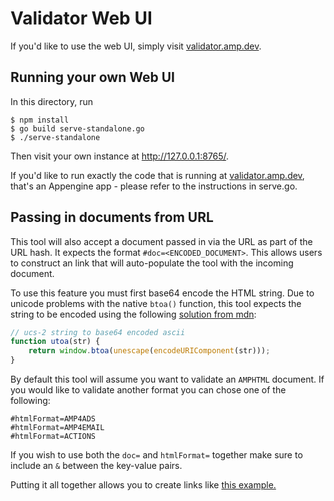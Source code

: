 <!---
Copyright 2015 The AMP HTML Authors. All Rights Reserved.

Licensed under the Apache License, Version 2.0 (the "License");
you may not use this file except in compliance with the License.
You may obtain a copy of the License at

      http://www.apache.org/licenses/LICENSE-2.0

Unless required by applicable law or agreed to in writing, software
distributed under the License is distributed on an "AS-IS" BASIS,
WITHOUT WARRANTIES OR CONDITIONS OF ANY KIND, either express or implied.
See the License for the specific language governing permissions and
limitations under the License.
-->
# Validator Web UI

If you'd like to use the web UI, simply visit [validator.amp.dev](https://validator.amp.dev/).

## Running your own Web UI

In this directory, run

```
$ npm install
$ go build serve-standalone.go
$ ./serve-standalone
```

Then visit your own instance at http://127.0.0.1:8765/.

If you'd like to run exactly the code that is running at
[validator.amp.dev](https://validator.amp.dev/), that's an
Appengine app - please refer to the instructions in serve.go.

## Passing in documents from URL

This tool will also accept a document passed in via the URL as part of the URL hash. It expects the format `#doc=<ENCODED_DOCUMENT>`. This allows users to construct an link that will auto-populate the tool with the incoming document.

To use this feature you must first base64 encode the HTML string. Due to unicode problems with the native `btoa()` function, this tool expects the string to be encoded using the following [solution from mdn](https://developer.mozilla.org/en-US/docs/Web/API/WindowOrWorkerGlobalScope/btoa#Unicode_strings):
```js
// ucs-2 string to base64 encoded ascii
function utoa(str) {
    return window.btoa(unescape(encodeURIComponent(str)));
}
```

By default this tool will assume you want to validate an `AMPHTML` document. If you would like to validate another format you can chose one of the following:
```
#htmlFormat=AMP4ADS
#htmlFormat=AMP4EMAIL
#htmlFormat=ACTIONS
```

If you wish to use both the `doc=` and `htmlFormat=` together make sure to include an `&` between the key-value pairs.

Putting it all together allows you to create links like [this example.](https://validator.amp.dev/#htmlFormat=AMP4ADS&doc=PCFkb2N0eXBlIGh0bWw%2BCjxodG1sIOKaoTRhZHM%2BCjxoZWFkPgogIDxtZXRhIGNoYXJzZXQ9InV0Zi04Ij4KICA8bWV0YSBuYW1lPSJ2aWV3cG9ydCIgY29udGVudD0id2lkdGg9ZGV2aWNlLXdpZHRoLG1pbmltdW0tc2NhbGU9MSI%2BCiAgPHN0eWxlIGFtcDRhZHMtYm9pbGVycGxhdGU%2BYm9keXt2aXNpYmlsaXR5OmhpZGRlbn08L3N0eWxlPgogIDxzY3JpcHQgYXN5bmMgc3JjPSJodHRwczovL2Nkbi5hbXBwcm9qZWN0Lm9yZy9hbXA0YWRzLXYwLmpzIj48L3NjcmlwdD4KPC9oZWFkPgo8Ym9keT4KCTxhbXAtaW1nIHdpZHRoPSI1MDAiIGhlaWdodD0iNTAwIiBzcmM9Imh0dHA6Ly9wbGFjZWtpdHRlbi5jb20vNTAwLzUwMCI%2BPC9hbXAtaW1nPgogIAk8aDE%2BQ2F0cyBhcmUgY29vbC48L2gxPgo8L2JvZHk%2BCjwvaHRtbD4)
